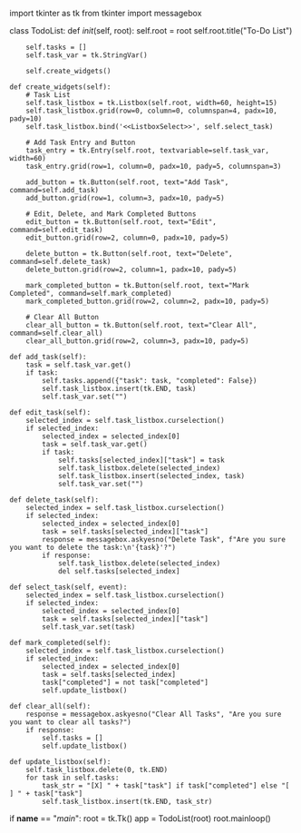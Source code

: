 import tkinter as tk
from tkinter import messagebox

class TodoList:
    def _init_(self, root):
        self.root = root
        self.root.title("To-Do List")
                
        self.tasks = []
        self.task_var = tk.StringVar()
        
        self.create_widgets()
    
    def create_widgets(self):
        # Task List
        self.task_listbox = tk.Listbox(self.root, width=60, height=15)
        self.task_listbox.grid(row=0, column=0, columnspan=4, padx=10, pady=10)
        self.task_listbox.bind('<<ListboxSelect>>', self.select_task)
        
        # Add Task Entry and Button
        task_entry = tk.Entry(self.root, textvariable=self.task_var, width=60)
        task_entry.grid(row=1, column=0, padx=10, pady=5, columnspan=3)
        
        add_button = tk.Button(self.root, text="Add Task", command=self.add_task)
        add_button.grid(row=1, column=3, padx=10, pady=5)
        
        # Edit, Delete, and Mark Completed Buttons
        edit_button = tk.Button(self.root, text="Edit", command=self.edit_task)
        edit_button.grid(row=2, column=0, padx=10, pady=5)
        
        delete_button = tk.Button(self.root, text="Delete", command=self.delete_task)
        delete_button.grid(row=2, column=1, padx=10, pady=5)
        
        mark_completed_button = tk.Button(self.root, text="Mark Completed", command=self.mark_completed)
        mark_completed_button.grid(row=2, column=2, padx=10, pady=5)
        
        # Clear All Button
        clear_all_button = tk.Button(self.root, text="Clear All", command=self.clear_all)
        clear_all_button.grid(row=2, column=3, padx=10, pady=5)
    
    def add_task(self):
        task = self.task_var.get()
        if task:
            self.tasks.append({"task": task, "completed": False})
            self.task_listbox.insert(tk.END, task)
            self.task_var.set("")
    
    def edit_task(self):
        selected_index = self.task_listbox.curselection()
        if selected_index:
            selected_index = selected_index[0]
            task = self.task_var.get()
            if task:
                self.tasks[selected_index]["task"] = task
                self.task_listbox.delete(selected_index)
                self.task_listbox.insert(selected_index, task)
                self.task_var.set("")
    
    def delete_task(self):
        selected_index = self.task_listbox.curselection()
        if selected_index:
            selected_index = selected_index[0]
            task = self.tasks[selected_index]["task"]
            response = messagebox.askyesno("Delete Task", f"Are you sure you want to delete the task:\n'{task}'?")
            if response:
                self.task_listbox.delete(selected_index)
                del self.tasks[selected_index]
    
    def select_task(self, event):
        selected_index = self.task_listbox.curselection()
        if selected_index:
            selected_index = selected_index[0]
            task = self.tasks[selected_index]["task"]
            self.task_var.set(task)
    
    def mark_completed(self):
        selected_index = self.task_listbox.curselection()
        if selected_index:
            selected_index = selected_index[0]
            task = self.tasks[selected_index]
            task["completed"] = not task["completed"]
            self.update_listbox()
    
    def clear_all(self):
        response = messagebox.askyesno("Clear All Tasks", "Are you sure you want to clear all tasks?")
        if response:
            self.tasks = []
            self.update_listbox()
    
    def update_listbox(self):
        self.task_listbox.delete(0, tk.END)
        for task in self.tasks:
            task_str = "[X] " + task["task"] if task["completed"] else "[ ] " + task["task"]
            self.task_listbox.insert(tk.END, task_str)

if __name__ == "_main_":
    root = tk.Tk()
    app = TodoList(root)
    root.mainloop()
